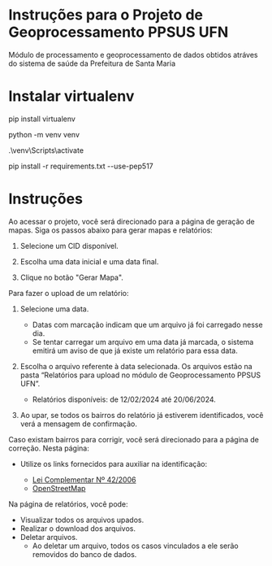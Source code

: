 ﻿# Instruções para o Projeto de Geoprocessamento PPSUS UFN
 
Módulo de processamento e geoprocessamento de dados obtidos atráves do sistema de saúde da Prefeitura de Santa Maria



# Instalar virtualenv

pip install virtualenv

python -m venv venv

.\venv\Scripts\activate

pip install -r requirements.txt --use-pep517

# Instruções

Ao acessar o projeto, você será direcionado para a página de geração de mapas. Siga os passos abaixo para gerar mapas e relatórios:

1.	Selecione um CID disponível.

2.	Escolha uma data inicial e uma data final.

3.	Clique no botão "Gerar Mapa".

Para fazer o upload de um relatório:
1.	Selecione uma data.
    - Datas com marcação indicam que um arquivo já foi carregado nesse dia.
    - Se tentar carregar um arquivo em uma data já marcada, o sistema emitirá um aviso de que já existe um relatório para essa data.

2.	Escolha o arquivo referente à data selecionada. Os arquivos estão na pasta “Relatórios para upload no módulo de Geoprocessamento PPSUS UFN”.
    -	Relatórios disponíveis: de 12/02/2024 até 20/06/2024.

3.	Ao upar, se todos os bairros do relatório já estiverem identificados, você verá a mensagem de confirmação.

Caso existam bairros para corrigir, você será direcionado para a página de correção. 
Nesta página:

 - Utilize os links fornecidos para auxiliar na identificação:

   - [Lei Complementar Nº 42/2006](https://leismunicipais.com.br/a/rs/s/santa-maria/lei-complementar/2006/4/42/lei-complementar-n-42-2006-cria-unidades-urbanas-altera-a-divisao-urbana-de-santa-maria-da-nova-denominacao-aos-bairros-e-revoga-a-lei-municipal-n-2770-86-de-02-071986-artigos-2-a-25-e-da-outras-providencias)
   - [OpenStreetMap](https://www.openstreetmap.org/#map=12/-29.6885/-53.7997)

      

Na página de relatórios, você pode:

-	Visualizar todos os arquivos upados.
-	Realizar o download dos arquivos.
 -	Deletar arquivos.
    -	Ao deletar um arquivo, todos os casos vinculados a ele serão removidos do banco de dados.
